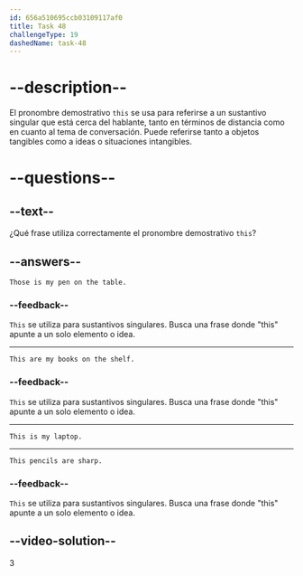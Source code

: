 ```yaml
---
id: 656a510695ccb03109117af0
title: Task 48
challengeType: 19
dashedName: task-48
---
```


# --description--

El pronombre demostrativo `this` se usa para referirse a un sustantivo singular que está cerca del hablante, tanto en términos de distancia como en cuanto al tema de conversación. Puede referirse tanto a objetos tangibles como a ideas o situaciones intangibles.

# --questions--

## --text--

¿Qué frase utiliza correctamente el pronombre demostrativo `this`?

## --answers--

`Those is my pen on the table.`

### --feedback--

`This` se utiliza para sustantivos singulares. Busca una frase donde "this" apunte a un solo elemento o idea.

---

`This are my books on the shelf.`

### --feedback--

`This` se utiliza para sustantivos singulares. Busca una frase donde "this" apunte a un solo elemento o idea.

---

`This is my laptop.`

---

`This pencils are sharp.`

### --feedback--

`This` se utiliza para sustantivos singulares. Busca una frase donde "this" apunte a un solo elemento o idea.

## --video-solution--

3
